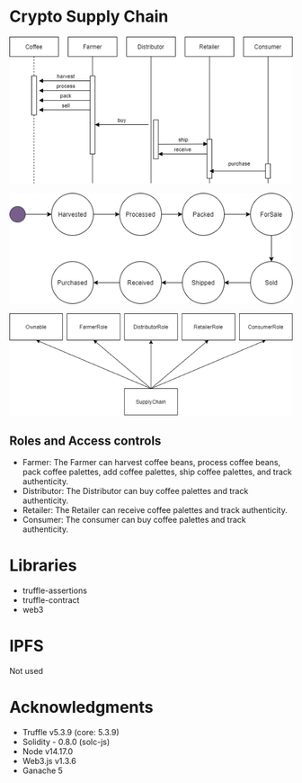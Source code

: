 # Crypto Supply Chain

![truffle test](images/sequence.png)

![truffle test](images/state.png)

![truffle test](images/class.png)

## Roles and Access controls
- Farmer: The Farmer can harvest coffee beans, process coffee beans, pack coffee palettes, add coffee palettes, ship coffee palettes, and track authenticity.
- Distributor: The Distributor can buy coffee palettes and track authenticity.
- Retailer: The Retailer can receive coffee palettes and track authenticity.
- Consumer: The consumer can buy coffee palettes and track authenticity.

# Libraries

- truffle-assertions
- truffle-contract
- web3

# IPFS

Not used

# Acknowledgments

- Truffle v5.3.9 (core: 5.3.9)
- Solidity - 0.8.0 (solc-js)
- Node v14.17.0
- Web3.js v1.3.6
- Ganache 5

